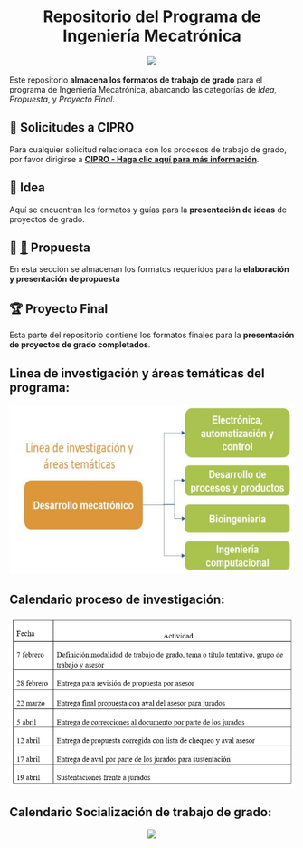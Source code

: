 
<h1 align="center">Repositorio del Programa de Ingeniería Mecatrónica</h1>

<p align="center">
<img src="./Logos/logo.jpg" height="300">
</p>


Este repositorio **almacena los formatos de trabajo de grado** para el programa de Ingeniería Mecatrónica, abarcando las categorías de *Idea*, *Propuesta*, y *Proyecto Final*.

## 📢 Solicitudes a CIPRO

Para cualquier solicitud relacionada con los procesos de trabajo de grado, por favor dirigirse a <a href="https://forms.gle/gT6W2tXAkv47Y1SP6" target="_blank">**CIPRO - Haga clic aquí para más información**</a>.


## 📝 Idea

Aquí se encuentran los formatos y guías para la **presentación de ideas** de proyectos de grado.

## 📄 [📂](./Formato%20Propuesta/) Propuesta

En esta sección se almacenan los formatos requeridos para la **elaboración y presentación de propuesta**



## 🏆 Proyecto Final

Esta parte del repositorio contiene los formatos finales para la **presentación de proyectos de grado completados**.
## Linea de investigación y áreas temáticas del programa: 
<p align="center">
<img src="./Logos/Linea.png" height="300">
</p>


## Calendario proceso de investigación:
<p align="center">
<img src="./Calendario/PI.png" height="300">
</p>

## Calendario Socialización de trabajo de grado:
<p align="center">
<img src="./Calendario/STG.png" height="300">
</p>
